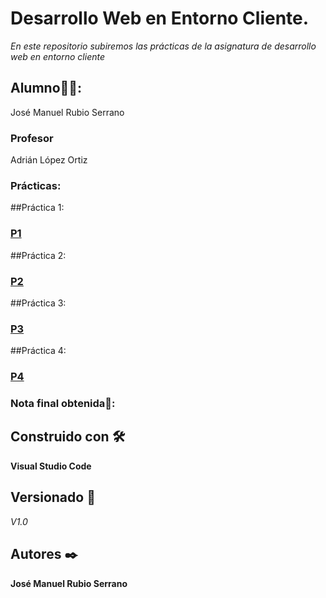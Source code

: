 # Desarrollo Web en Entorno Cliente.
*En este repositorio subiremos las prácticas de la asignatura de desarrollo web en entorno cliente*

## Alumno👨‍🎓:
José Manuel Rubio Serrano


### Profesor 

Adrián López Ortiz

### Prácticas:

##Práctica 1:
### [P1](https://github.com/stct97/dwec/blob/main/Practicas/P1/P1.md)

##Práctica 2:
### [P2](https://github.com/jmrubio96/Desarrollo_Web_Entorno_Cliente/blob/a4f079ef2be0cb2767f362183e9cda1d7ee761e7/Practicas/P2/P2.md)


##Práctica 3:
### [P3](https://github.com/jmrubio96/Desarrollo_Web_Entorno_Cliente/blob/3a0f889b593ff6511e81bf676fed55aef6cf3008/Practicas/P3/P3.md)

##Práctica 4:
### [P4](https://github.com/stct97/dwec/blob/main/Practicas/P1/P1.md)





### Nota final obtenida💯: 



## Construido con 🛠️

**Visual Studio Code**




## Versionado 📌

*V1.0*

## Autores ✒️

**José Manuel Rubio Serrano**
